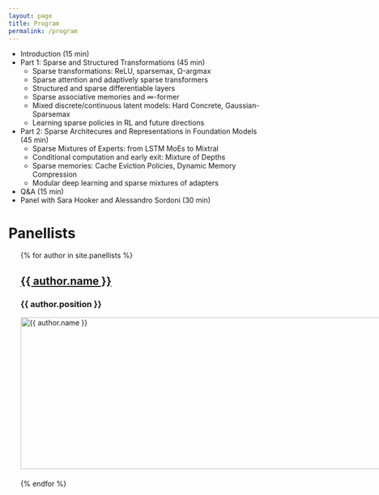 ```yaml
---
layout: page
title: Program
permalink: /program
---
```


* Introduction (15 min)
* Part 1: Sparse and Structured Transformations (45 min)
  - Sparse transformations: ReLU, sparsemax, Ω-argmax
  - Sparse attention and adaptively sparse transformers
  - Structured and sparse differentiable layers
  - Sparse associative memories and ∞-former
  - Mixed discrete/continuous latent models: Hard Concrete, Gaussian-Sparsemax
  - Learning sparse policies in RL and future directions
* Part 2: Sparse Architecures and Representations in Foundation Models (45 min)
  - Sparse Mixtures of Experts: from LSTM MoEs to Mixtral
  - Conditional computation and early exit: Mixture of Depths
  - Sparse memories: Cache Eviction Policies, Dynamic Memory Compression
  - Modular deep learning and sparse mixtures of adapters
* Q&A (15 min) 
* Panel with Sara Hooker and Alessandro Sordoni (30 min)

<h1>Panellists</h1>
<ul>
  {% for author in site.panellists %}
    <h2><a href="{{ author.website }}">{{ author.name }}</a></h2>
        <h3>{{ author.position }}</h3>
    <li style="display: flex; align-items: flex-start; margin-bottom: 20px;">
      <div style="margin-right: 20px;">
        <img src="assets/img/{{ author.image }}" alt="{{ author.name }}" style="width: 2500px; height: 300px; object-fit: cover;">
      </div>
      <div>
        <p>{{ author.content | markdownify }}</p>
      </div>
    </li>
  {% endfor %}
</ul>